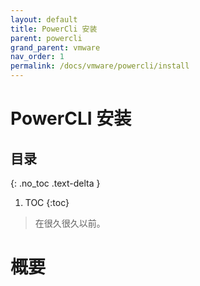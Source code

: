 ```yaml
---
layout: default
title: PowerCli 安装
parent: powercli
grand_parent: vmware
nav_order: 1
permalink: /docs/vmware/powercli/install
---
```


# PowerCLI 安装

## 目录
{: .no_toc .text-delta }

1. TOC
{:toc}

>在很久很久以前。 



# 概要

